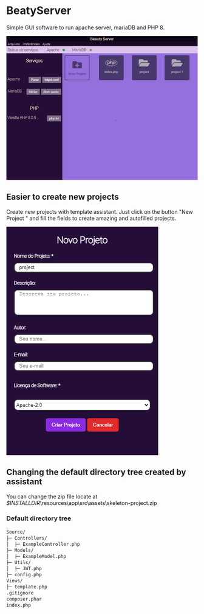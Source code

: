 # BeatyServer
Simple GUI software to run apache server, mariaDB and PHP 8.

![Main Screen](https://github.com/devmatheusguerra/BeautyServer/raw/main/screenshots/screenshot.PNG)

## Easier to create new projects
Create new projects with template assistant. Just click on the button "New Project " and fill the fields to create amazing and autofilled projects.

![New Project Screen](https://github.com/devmatheusguerra/BeautyServer/raw/main/screenshots/screenshot%201.PNG)

## Changing the default directory tree created by assistant
You can change the zip file locate at *$INSTALLDIR*\resources\app\src\assets\skeleton-project.zip

### Default directory tree
```
Source/
├─ Controllers/
│  ├─ ExampleController.php
├─ Models/
│  ├─ ExampleModel.php
├─ Utils/
│  ├─ JWT.php
├─ config.php
Views/
├─ template.php
.gitignore
composer.phar
index.php
```

